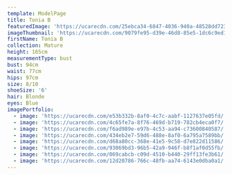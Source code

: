 ```yaml
---
template: ModelPage
title: Tonia B
featuredImage: 'https://ucarecdn.com/25ebca34-6847-4036-940a-48528dd7234e/'
imageThumbnail: 'https://ucarecdn.com/9079fe95-d39e-46d8-85e5-1dc6c9ed1556/'
firstName: Tonia B
collection: Mature
height: 165cm
measurementType: bust
bust: 94cm
waist: 77cm
hips: 97cm
size: 8/10
shoeSize: '6'
hair: Blonde
eyes: Blue
imagePortfolio:
  - image: 'https://ucarecdn.com/e53b332b-8af0-4c7c-aabf-1127637e05fd/'
  - image: 'https://ucarecdn.com/4c65fe7a-8f76-469d-b719-782cb4eca0f7/'
  - image: 'https://ucarecdn.com/f6ad989e-e97b-4c53-aa94-c73600840587/'
  - image: 'https://ucarecdn.com/434eb2e7-59d6-488e-8af0-6a795a7589bb/'
  - image: 'https://ucarecdn.com/d68a80cc-368e-41e5-9c58-d7e822d11586/'
  - image: 'https://ucarecdn.com/93069bd3-96b5-42a9-946f-b8f1af0d55fb/'
  - image: 'https://ucarecdn.com/069cabcb-c09d-4510-b440-29ff13fe3b61/'
  - image: 'https://ucarecdn.com/12d20786-766c-48fb-aa74-6143e0dba0a1/'
---
```


